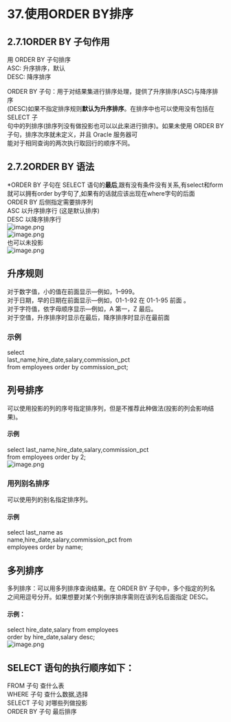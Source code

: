 # 37.使用ORDER BY排序

<a name="YtcS5"></a>
## 2.7.1ORDER BY 子句作用
用 ORDER BY 子句排序<br />ASC: 升序排序，默认<br />DESC: 降序排序

ORDER BY 子句：用于对结果集进行排序处理，提供了升序排序(ASC)与降序排序<br />(DESC)如果不指定排序规则**默认为升序排序**。在排序中也可以使用没有包括在 SELECT 子<br />句中的列排序(排序列没有做投影也可以以此来进行排序)。如果未使用 ORDER BY 子句，排序次序就未定义，并且 Oracle 服务器可<br />能对于相同查询的两次执行取回行的顺序不同。
<a name="t39ub"></a>
## 2.7.2ORDER BY 语法
*ORDER BY 子句在 SELECT 语句的**最后**,跟有没有条件没有关系,有select和form就可以拥有order by字句了,如果有的话就应该出现在where字句的后面<br />ORDER BY 后侧指定需要排序列<br />ASC 以升序排序行 (这是默认排序)<br />DESC 以降序排序行<br />![image.png](https://cdn.nlark.com/yuque/0/2019/png/349894/1561001186826-0d5a16ed-d1d6-45da-98d8-ee2797b7757c.png#align=left&display=inline&height=20&name=image.png&originHeight=40&originWidth=862&size=33041&status=done&width=431)<br />![image.png](https://cdn.nlark.com/yuque/0/2019/png/349894/1561001192987-dee34237-de40-44c9-8584-0bd55f002a50.png#align=left&display=inline&height=265&name=image.png&originHeight=530&originWidth=260&size=83550&status=done&width=130)<br />也可以未投影<br />![image.png](https://cdn.nlark.com/yuque/0/2019/png/349894/1561001204051-92a29786-f06d-4b57-a933-4e4e8127b39c.png#align=left&display=inline&height=94&name=image.png&originHeight=187&originWidth=779&size=53549&status=done&width=389.5)

<a name="wc8zz"></a>
## 升序规则
对于数字值，小的值在前面显示—例如，1–999。<br />对于日期，早的日期在前面显示—例如，01-1-92 在 01-1-95 前面 。<br />对于字符值，依字母顺序显示—例如，A 第一，Z 最后。<br />对于空值，升序排序时显示在最后，降序排序时显示在最前面
<a name="CY07h"></a>
### 示例
select<br />last_name,hire_date,salary,commission_pct<br />from employees order by commission_pct;

<a name="lpWvF"></a>
## 列号排序
可以使用投影的列的序号指定排序列，但是不推荐此种做法(投影的列会影响结果)。
<a name="cBFAn"></a>
#### 示例
select last_name,hire_date,salary,commission_pct<br />from employees order by 2;<br />![image.png](https://cdn.nlark.com/yuque/0/2019/png/349894/1561001374504-29881da6-32f0-4cf7-91da-dcb018855c62.png#align=left&display=inline&height=285&name=image.png&originHeight=570&originWidth=964&size=413550&status=done&width=482)
<a name="lf71n"></a>
### 用列别名排序
可以使用列的别名指定排序列。
<a name="qa3Uz"></a>
#### 示例
select last_name as<br />name,hire_date,salary,commission_pct from<br />employees order by name;

<a name="cHro1"></a>
## 多列排序
多列排序：可以用多列排序查询结果。在 ORDER BY 子句中，多个指定的列名<br />之间用逗号分开。如果想要对某个列倒序排序需则在该列名后面指定 DESC。
<a name="vig2S"></a>
#### 示例：
select hire_date,salary from employees<br />order by hire_date,salary desc;<br />![image.png](https://cdn.nlark.com/yuque/0/2019/png/349894/1561001445579-3c61e67c-ea4c-4e75-9358-abeca02fa0c6.png#align=left&display=inline&height=211&name=image.png&originHeight=422&originWidth=445&size=214275&status=done&width=222.5)
<a name="aTsx4"></a>
## 
<a name="E9o23"></a>
## SELECT 语句的执行顺序如下：
FROM 子句 查什么表<br />WHERE 子句 查什么数据,选择<br />SELECT 子句 对哪些列做投影<br />ORDER BY 子句 最后排序
